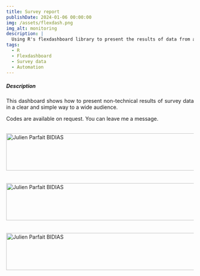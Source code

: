 ```yaml
---
title: Survey report
publishDate: 2024-01-06 00:00:00
img: /assets/flexdash.png
img_alt: monitoring
description: |
  Using R's flexdashboard library to present the results of data from a field survey.
tags:
  - R
  - Flexdashboard
  - Survey data
  - Automation
---
```


##### Description 

<p style="text-align: justify;">
This dashboard shows how to present non-technical results of survey data in a clear and simple way to a wide audience.
</p>

Codes are available on request. You can leave me a message.

<br>

<BaseLayout title="About me | Julien Bidias" description="About Julien Parfait BIDIAS">
	<div class="stack gap-20">
		<main class="wrapper about">
			<Hero
				title="Resarch Paper"
				tagline=""
			>
				<img
					width="650"
					height="100"
					src="/assets/dashfelx1.png"
					alt="Julien Parfait BIDIAS"
					style="display: block; margin: 0 auto;"
				/>
			</Hero>


<br>

<br>

<BaseLayout title="About me | Julien Bidias" description="About Julien Parfait BIDIAS">
	<div class="stack gap-20">
		<main class="wrapper about">
			<Hero
				title="Resarch Paper"
				tagline=""
			>
				<img
					width="650"
					height="100"
					src="/assets/dashflex2.png"
					alt="Julien Parfait BIDIAS"
					style="display: block; margin: 0 auto;"
				/>
			</Hero>


<br>


<br>

<BaseLayout title="About me | Julien Bidias" description="About Julien Parfait BIDIAS">
	<div class="stack gap-20">
		<main class="wrapper about">
			<Hero
				title="Resarch Paper"
				tagline=""
			>
				<img
					width="650"
					height="100"
					src="/assets/dashflex3.png"
					alt="Julien Parfait BIDIAS"
					style="display: block; margin: 0 auto;"
				/>
			</Hero>


<br>